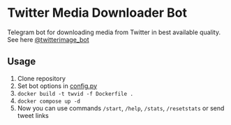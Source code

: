 # Twitter Media Downloader Bot
Telegram bot for downloading media from Twitter in best available quality. See here [@twitterimage_bot](http://t.me/twitterimage_bot)

## Usage
1. Clone repository
2. Set bot options in [config.py](https://github.com/skrimix/twitter_downloader_bot/blob/master/config.py)
3. `docker build -t twvid -f Dockerfile .`
4. `docker compose up -d`
5. Now you can use commands `/start`, `/help`, `/stats`, `/resetstats` or send tweet links
